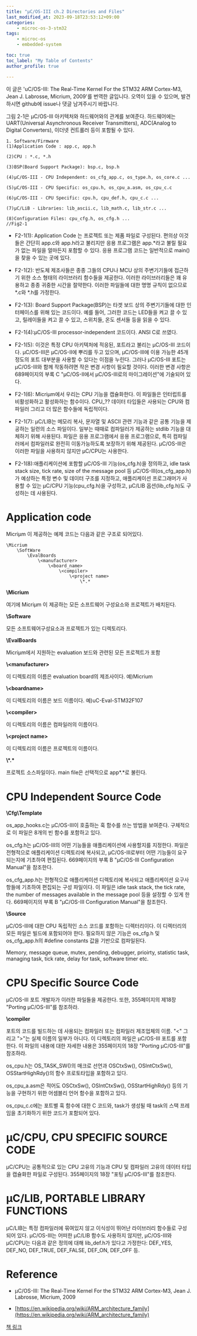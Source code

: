 ```yaml
---
title: "μC/OS-III ch.2 Directories and Files"
last_modified_at: 2023-09-18T23:53:12+09:00
categories:
    - microc-os-3-stm32
tags:
    - microc-os
    - embedded-system

toc: true
toc_label: "My Table of Contents"
author_profile: true

---
```


이 글은 'uC/OS-III: The Real-Time Kernel For the STM32 ARM Cortex-M3, Jean J. Labrosse, Micrium, 2009'를 번역한 글입니다. 오역이 있을 수 있으며, 발견하시면 github에 issue나 댓글 남겨주시기 바랍니다.

그림 2-1은 μC/OS-III 아키텍처와 하드웨어와의 관계를 보여준다. 하드웨어에는 UART(Universal Asynchronous Receiver Transmitters), ADC(Analog to Digital Converters), 이더넷 컨트롤러 등이 포함될 수 있다.

```
1. Software/Firmware
(1)Application Code : app.c, app.h

(2)CPU : *.c, *.h

(3)BSP(Board Support Package): bsp.c, bsp.h

(4)μC/OS-III - CPU Independent: os_cfg_app.c, os_type.h, os_core.c ...

(5)μC/OS-III - CPU Specific: os_cpu.h, os_cpu_a.asm, os_cpu_c.c

(6)μC/OS-III - CPU Specific: cpu.h, cpu_def.h, cpu_c.c ...

(7)μC/LiB - Libraries: lib_ascii.c, lib_math.c, lib_str.c ...

(8)Configuration Files: cpu_cfg.h, os_cfg.h ...
//Fig2-1
```

- F2-1(1): Application Code 는 프로젝트 또는 제품 파일로 구성된다. 편의상 이것들은 간단히 app.c와 app.h라고 불리지만 응용 프로그램은 app.*라고 불릴 필요가 없는 파일을 얼마든지 포함할 수 있다. 응용 프로그램 코드는 일반적으로 main()을 찾을 수 있는 곳에 있다.

- F2-1(2): 반도체 제조사들은 종종 그들의 CPU나 MCU 상의 주변기기들에 접근하기 위한 소스 형태의 라이브러리 함수들을 제공한다. 이러한 라이브러리들은 꽤 유용하고 종종 귀중한 시간을 절약한다. 이러한 파일들에 대한 명명 규칙이 없으므로 *.c와 *.h를 가정한다.

- F2-1(3): Board Support Package(BSP)는 타겟 보드 상의 주변기기들에 대한 인터페이스를 위해 있는 코드이다. 예를 들어, 그러한 코드는 LED들을 켜고 끌 수 있고, 릴레이들을 켜고 끌 수 있고, 스위치들, 온도 센서들 등을 읽을 수 있다.

- F2-1(4):μC/OS-III processor-independent 코드이다. ANSI C로 쓰였다.

- F2-1(5): 이것은 특정 CPU 아키텍처에 적응된, 포트라고 불리는 μC/OS-III 코드이다. μC/OS-III은 μC/OS-II에 뿌리를 두고 있으며, μC/OS-III에 이용 가능한 45개 정도의 포트 대부분을 사용할 수 있다는 이점을 누린다. 그러나 μC/OS-III 포트는 μC/OS-III와 함께 작동하려면 작은 변경 사항이 필요할 것이다. 이러한 변경 사항은 689페이지의 부록 C "μC/OS-II에서 μC/OS-III로의 마이그레이션"에 기술되어 있다.

- F2-1(6): Micriμm에서 우리는 CPU 기능을 캡슐화한다. 이 파일들은 인터럽트를 비활성화하고 활성화하는 함수이다. CPU_?? 데이터 타입들은 사용되는 CPU와 컴파일러 그리고 더 많은 함수들에 독립적이다.

- F2-1(7): μC/LIB는 메모리 복사, 문자열 및 ASCII 관련 기능과 같은 공통 기능을 제공하는 일련의 소스 파일이다. 일부는 때때로 컴파일러가 제공하는 stdlib 기능을 대체하기 위해 사용된다. 파일은 응용 프로그램에서 응용 프로그램으로, 특히 컴파일러에서 컴파일러로 완전히 이동가능하도록 보장하기 위해 제공된다. μC/OS-III은 이러한 파일을 사용하지 않지만 μC/CPU는 사용한다.

- F2-1(8):애플리케이션에 포함할 μC/OS-III 기능(os_cfg.h)을 정의하고,  idle task stack size, tick rate, size of the message pool 등 μC/OS-III(os_cfg_app.h)가 예상하는 특정 변수 및 데이터 구조를 지정하고, 애플리케이션 프로그래머가 사용할 수 있는 μC/CPU 기능(cpu_cfg.h)을 구성하고, μC/LIB 옵션(lib_cfg.h)도 구성하는 데 사용된다.

# Application code
Micriμm 이 제공하는 예제 코드는 다음과 같은 구조로 되어있다.

```
\Micrium
    \SoftWare
        \EvalBoards
            \<manufacturer>
                \<board_name>
                    \<compiler>
                        \<project name>
                            \*.*
```

**\Micrium**


여기에 Micriμm 이 제공하는 모든 소프트웨어 구성요소와 프로젝트가 배치된다.

**\Software**


모든 소프트웨어구성요소과 프로젝트가 있는 디렉토리다.

**\EvalBoards**


Micriμm에서 지원하는 evaluation 보드와 관련된 모든 프로젝트가 포함

**\\\<manufacturer>**


이 디렉토리의 이름은 evaluation board의 제조사이다. 예)Micrium

**\\\<boardname>**


이 디렉토리의 이름은 보드 이름이다. 예)uC-Eval-STM32F107

**\\\<compiler>**


이 디렉토리의 이름은 컴파일러의 이름이다.

**\\\<project name>**


이 디렉토리의 이름은 프로젝트의 이름이다.

__\\\*.*__

프로젝트 소스파일이다. main file은 선택적으로 app*.*로 불린다.
# CPU Independent Source Code

__\\Cfg\\Template__

os_app_hooks.c는 μC/OS-III이 호출하는 훅 함수를 쓰는 방법을 보여준다. 구체적으로 이 파일은 8개의 빈 함수를 포함하고 있다.

os_cfg.h는 μC/OS-III의 어떤 기능들을 애플리케이션에 사용할지를 지정한다. 파일은 전형적으로 애플리케이션 디렉토리에 복사되고, μC/OS-III로부터 어떤 기능들이 요구되는지에 기초하여 편집된다. 669페이지의 부록 B "μC/OS-III Configuration Manual"을 참조한다.

os_cfg_app.h는 전형적으로 애플리케이션 디렉토리에 복사되고 애플리케이션 요구사항들에 기초하여 편집되는 구성 파일이다. 이 파일은 idle task stack, the tick rate, the number of messages available in the message pool  등을 설정할 수 있게 한다. 669페이지의 부록 B "μC/OS-III Configuration Manual"을 참조한다.

__\\Source__

μC/OS-III에 대한 CPU 독립적인 소스 코드를 포함하는 디렉터리이다. 이 디렉터리의 모든 파일은 빌드에 포함되어야 한다. 필요하지 않은 기능은 os_cfg.h 및 os_cfg_app.h의 #define constants 값을 기반으로 컴파일된다.

Memory, message queue, mutex, pending, debugger, prioirty, statistic task, managing task, tick rate, delay for task, software timer etc.

# CPU Specific Source Code
μC/OS-III 포트 개발자가 이러한 파일들을 제공한다. 또한, 355페이지의 제18장 "Porting μC/OS-III"를 참조하라.

__\\compiler__

포트의 코드를 빌드하는 데 사용되는 컴파일러 또는 컴파일러 제조업체의 이름. "<"
그리고 ">"는 실제 이름의 일부가 아니다. 이 디렉토리의 파일은 μC/OS-III 포트를 포함한다. 이 파일의 내용에 대한 자세한 내용은 355페이지의 18장 "Porting μC/OS-III"를 참조하라.

os_cpu.h는 OS_TASK_SW()의 매크로 선언과 OSCtxSw(), OSIntCtxSw(), OSStartHighRdy()의 함수 프로토타입을 포함하고 있다.

os_cpu_a.asm은 적어도 OSCtxSw(), OSIntCtxSw(), OSStartHighRdy() 등의 기능을 구현하기 위한 어셈블리 언어 함수을 포함하고 있다.

os_cpu_c.c에는 포트별 훅 함수에 대한 C 코드와, task가 생성될 때 task의 스택 프레임을 초기화하기 위한 코드가 포함되어 있다.

# μC/CPU, CPU SPECIFIC SOURCE CODE
μC/CPU는 공통적으로 있는 CPU 고유의 기능과 CPU 및 컴파일러 고유의 데이터 타입을 캡슐화한 파일로 구성된다. 355페이지의 18장 "포팅 μC/OS-III"를 참조한다.

# μC/LIB, PORTABLE LIBRARY FUNCTIONS
μC/LIB는 특정 컴파일러에 묶여있지 않고 이식성이 뛰어난 라이브러리 함수들로 구성되어 있다. μC/OS-III는 어떠한 μC/LIB 함수도 사용하지 않지만, μC/OS-III와 μC/CPU는 다음과 같은 정의에 대해 lib_def.h가 있다고 가정한다: DEF_YES, DEF_NO, DEF_TRUE, DEF_FALSE, DEF_ON, DEF_OFF 등.

# Reference
 - μC/OS-III: The Real-Time Kernel For the STM32 ARM Cortex-M3, Jean J. Labrosse, Micrium, 2009

 - [https://en.wikipedia.org/wiki/ARM_architecture_family](https://en.wikipedia.org/wiki/ARM_architecture_family)

[책 링크](https://micrium.atlassian.net/wiki/spaces/osiiidoc/overview)

